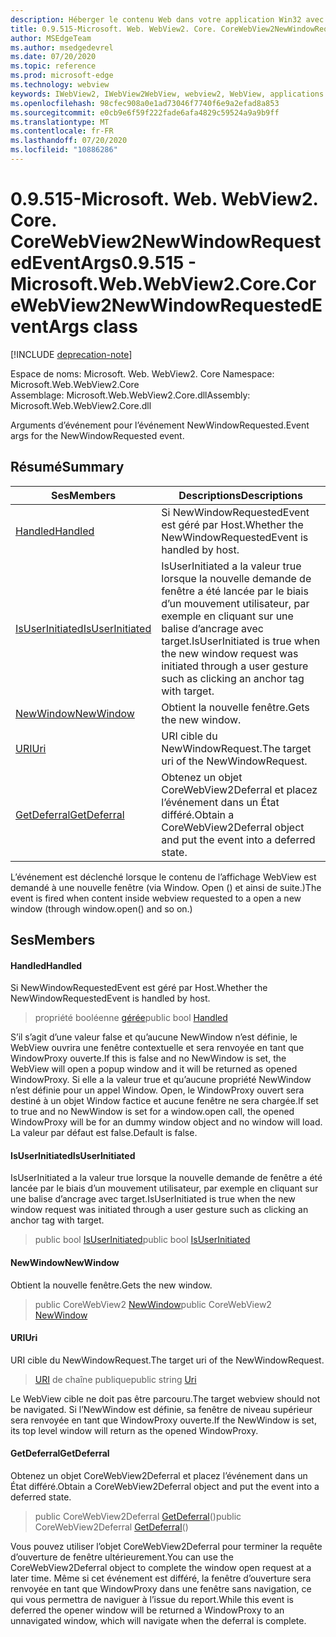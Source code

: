 ```yaml
---
description: Héberger le contenu Web dans votre application Win32 avec le contrôle Microsoft Edge WebView2
title: 0.9.515-Microsoft. Web. WebView2. Core. CoreWebView2NewWindowRequestedEventArgs
author: MSEdgeTeam
ms.author: msedgedevrel
ms.date: 07/20/2020
ms.topic: reference
ms.prod: microsoft-edge
ms.technology: webview
keywords: IWebView2, IWebView2WebView, webview2, WebView, applications Win32, Win32, Edge, ICoreWebView2, ICoreWebView2Controller, contrôle de navigateur, html Edge
ms.openlocfilehash: 98cfec908a0e1ad73046f7740f6e9a2efad8a853
ms.sourcegitcommit: e0cb9e6f59f222fade6afa4829c59524a9a9b9ff
ms.translationtype: MT
ms.contentlocale: fr-FR
ms.lasthandoff: 07/20/2020
ms.locfileid: "10886286"
---
```

# <span data-ttu-id="34c6f-104">0.9.515-Microsoft. Web. WebView2. Core. CoreWebView2NewWindowRequestedEventArgs</span><span class="sxs-lookup"><span data-stu-id="34c6f-104">0.9.515 - Microsoft.Web.WebView2.Core.CoreWebView2NewWindowRequestedEventArgs class</span></span> 

[!INCLUDE [deprecation-note](../../includes/deprecation-note.md)]

<span data-ttu-id="34c6f-105">Espace de noms: Microsoft. Web. WebView2. Core </span><span class="sxs-lookup"><span data-stu-id="34c6f-105">Namespace: Microsoft.Web.WebView2.Core</span></span>\
<span data-ttu-id="34c6f-106">Assemblage: Microsoft.Web.WebView2.Core.dll</span><span class="sxs-lookup"><span data-stu-id="34c6f-106">Assembly: Microsoft.Web.WebView2.Core.dll</span></span>

<span data-ttu-id="34c6f-107">Arguments d’événement pour l’événement NewWindowRequested.</span><span class="sxs-lookup"><span data-stu-id="34c6f-107">Event args for the NewWindowRequested event.</span></span>

## <span data-ttu-id="34c6f-108">Résumé</span><span class="sxs-lookup"><span data-stu-id="34c6f-108">Summary</span></span>

 <span data-ttu-id="34c6f-109">Ses</span><span class="sxs-lookup"><span data-stu-id="34c6f-109">Members</span></span>                        | <span data-ttu-id="34c6f-110">Descriptions</span><span class="sxs-lookup"><span data-stu-id="34c6f-110">Descriptions</span></span>
--------------------------------|---------------------------------------------
[<span data-ttu-id="34c6f-111">Handled</span><span class="sxs-lookup"><span data-stu-id="34c6f-111">Handled</span></span>](#handled) | <span data-ttu-id="34c6f-112">Si NewWindowRequestedEvent est géré par Host.</span><span class="sxs-lookup"><span data-stu-id="34c6f-112">Whether the NewWindowRequestedEvent is handled by host.</span></span>
[<span data-ttu-id="34c6f-113">IsUserInitiated</span><span class="sxs-lookup"><span data-stu-id="34c6f-113">IsUserInitiated</span></span>](#isuserinitiated) | <span data-ttu-id="34c6f-114">IsUserInitiated a la valeur true lorsque la nouvelle demande de fenêtre a été lancée par le biais d’un mouvement utilisateur, par exemple en cliquant sur une balise d’ancrage avec target.</span><span class="sxs-lookup"><span data-stu-id="34c6f-114">IsUserInitiated is true when the new window request was initiated through a user gesture such as clicking an anchor tag with target.</span></span>
[<span data-ttu-id="34c6f-115">NewWindow</span><span class="sxs-lookup"><span data-stu-id="34c6f-115">NewWindow</span></span>](#newwindow) | <span data-ttu-id="34c6f-116">Obtient la nouvelle fenêtre.</span><span class="sxs-lookup"><span data-stu-id="34c6f-116">Gets the new window.</span></span>
[<span data-ttu-id="34c6f-117">URI</span><span class="sxs-lookup"><span data-stu-id="34c6f-117">Uri</span></span>](#uri) | <span data-ttu-id="34c6f-118">URI cible du NewWindowRequest.</span><span class="sxs-lookup"><span data-stu-id="34c6f-118">The target uri of the NewWindowRequest.</span></span>
[<span data-ttu-id="34c6f-119">GetDeferral</span><span class="sxs-lookup"><span data-stu-id="34c6f-119">GetDeferral</span></span>](#getdeferral) | <span data-ttu-id="34c6f-120">Obtenez un objet CoreWebView2Deferral et placez l’événement dans un État différé.</span><span class="sxs-lookup"><span data-stu-id="34c6f-120">Obtain a CoreWebView2Deferral object and put the event into a deferred state.</span></span>

<span data-ttu-id="34c6f-121">L’événement est déclenché lorsque le contenu de l’affichage WebView est demandé à une nouvelle fenêtre (via Window. Open () et ainsi de suite.)</span><span class="sxs-lookup"><span data-stu-id="34c6f-121">The event is fired when content inside webview requested to a open a new window (through window.open() and so on.)</span></span>

## <span data-ttu-id="34c6f-122">Ses</span><span class="sxs-lookup"><span data-stu-id="34c6f-122">Members</span></span>

#### <span data-ttu-id="34c6f-123">Handled</span><span class="sxs-lookup"><span data-stu-id="34c6f-123">Handled</span></span> 

<span data-ttu-id="34c6f-124">Si NewWindowRequestedEvent est géré par Host.</span><span class="sxs-lookup"><span data-stu-id="34c6f-124">Whether the NewWindowRequestedEvent is handled by host.</span></span>

> <span data-ttu-id="34c6f-125">propriété booléenne [gérée](#handled)</span><span class="sxs-lookup"><span data-stu-id="34c6f-125">public bool [Handled](#handled)</span></span>

<span data-ttu-id="34c6f-126">S’il s’agit d’une valeur false et qu’aucune NewWindow n’est définie, le WebView ouvrira une fenêtre contextuelle et sera renvoyée en tant que WindowProxy ouverte.</span><span class="sxs-lookup"><span data-stu-id="34c6f-126">If this is false and no NewWindow is set, the WebView will open a popup window and it will be returned as opened WindowProxy.</span></span> <span data-ttu-id="34c6f-127">Si elle a la valeur true et qu’aucune propriété NewWindow n’est définie pour un appel Window. Open, le WindowProxy ouvert sera destiné à un objet Window factice et aucune fenêtre ne sera chargée.</span><span class="sxs-lookup"><span data-stu-id="34c6f-127">If set to true and no NewWindow is set for a window.open call, the opened WindowProxy will be for an dummy window object and no window will load.</span></span> <span data-ttu-id="34c6f-128">La valeur par défaut est false.</span><span class="sxs-lookup"><span data-stu-id="34c6f-128">Default is false.</span></span>

#### <span data-ttu-id="34c6f-129">IsUserInitiated</span><span class="sxs-lookup"><span data-stu-id="34c6f-129">IsUserInitiated</span></span> 

<span data-ttu-id="34c6f-130">IsUserInitiated a la valeur true lorsque la nouvelle demande de fenêtre a été lancée par le biais d’un mouvement utilisateur, par exemple en cliquant sur une balise d’ancrage avec target.</span><span class="sxs-lookup"><span data-stu-id="34c6f-130">IsUserInitiated is true when the new window request was initiated through a user gesture such as clicking an anchor tag with target.</span></span>

> <span data-ttu-id="34c6f-131">public bool [IsUserInitiated](#isuserinitiated)</span><span class="sxs-lookup"><span data-stu-id="34c6f-131">public bool [IsUserInitiated](#isuserinitiated)</span></span>

#### <span data-ttu-id="34c6f-132">NewWindow</span><span class="sxs-lookup"><span data-stu-id="34c6f-132">NewWindow</span></span> 

<span data-ttu-id="34c6f-133">Obtient la nouvelle fenêtre.</span><span class="sxs-lookup"><span data-stu-id="34c6f-133">Gets the new window.</span></span>

> <span data-ttu-id="34c6f-134">public CoreWebView2 [NewWindow](#newwindow)</span><span class="sxs-lookup"><span data-stu-id="34c6f-134">public CoreWebView2 [NewWindow](#newwindow)</span></span>

#### <span data-ttu-id="34c6f-135">URI</span><span class="sxs-lookup"><span data-stu-id="34c6f-135">Uri</span></span> 

<span data-ttu-id="34c6f-136">URI cible du NewWindowRequest.</span><span class="sxs-lookup"><span data-stu-id="34c6f-136">The target uri of the NewWindowRequest.</span></span>

> <span data-ttu-id="34c6f-137">[URI](#uri) de chaîne publique</span><span class="sxs-lookup"><span data-stu-id="34c6f-137">public string [Uri](#uri)</span></span>

<span data-ttu-id="34c6f-138">Le WebView cible ne doit pas être parcouru.</span><span class="sxs-lookup"><span data-stu-id="34c6f-138">The target webview should not be navigated.</span></span> <span data-ttu-id="34c6f-139">Si l’NewWindow est définie, sa fenêtre de niveau supérieur sera renvoyée en tant que WindowProxy ouverte.</span><span class="sxs-lookup"><span data-stu-id="34c6f-139">If the NewWindow is set, its top level window will return as the opened WindowProxy.</span></span>

#### <span data-ttu-id="34c6f-140">GetDeferral</span><span class="sxs-lookup"><span data-stu-id="34c6f-140">GetDeferral</span></span> 

<span data-ttu-id="34c6f-141">Obtenez un objet CoreWebView2Deferral et placez l’événement dans un État différé.</span><span class="sxs-lookup"><span data-stu-id="34c6f-141">Obtain a CoreWebView2Deferral object and put the event into a deferred state.</span></span>

> <span data-ttu-id="34c6f-142">public CoreWebView2Deferral [GetDeferral](#getdeferral)()</span><span class="sxs-lookup"><span data-stu-id="34c6f-142">public CoreWebView2Deferral [GetDeferral](#getdeferral)()</span></span>

<span data-ttu-id="34c6f-143">Vous pouvez utiliser l’objet CoreWebView2Deferral pour terminer la requête d’ouverture de fenêtre ultérieurement.</span><span class="sxs-lookup"><span data-stu-id="34c6f-143">You can use the CoreWebView2Deferral object to complete the window open request at a later time.</span></span> <span data-ttu-id="34c6f-144">Même si cet événement est différé, la fenêtre d’ouverture sera renvoyée en tant que WindowProxy dans une fenêtre sans navigation, ce qui vous permettra de naviguer à l’issue du report.</span><span class="sxs-lookup"><span data-stu-id="34c6f-144">While this event is deferred the opener window will be returned a WindowProxy to an unnavigated window, which will navigate when the deferral is complete.</span></span>

